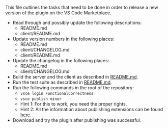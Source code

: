 This file outlines the tasks that need to be done in order to release a new version of the plugin on the VS Code Marketplace.

* Read through and possibly update the following descriptions:
  * README.md
  * client/README.md
* Update version numbers in the following places:
  * README.md
  * client/CHANGELOG.md
  * client/README.md
* Update the changelog in the following places:
  * README.md
  * client/CHANGELOG.md
* Build the server and the client as described in [README.md](README.md).
* Run the test suite as described in [README.md](README.md).
* Run the following commands in the root of the repository:
  * `vsce login FunctionalCorrectness`
  * `vsce publish minor`
  * Hint 1: For this to work, you need the proper rights.
  * Hint 2: All the information about publishing extensions can be found [here](https://code.visualstudio.com/docs/extensions/publish-extension).
* Download and try the plugin after publishing was successful.
